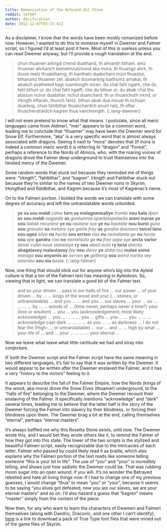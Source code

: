 ```yaml
---
title: Romanization of the Nchuand-Zel Stone
reddit: 14f98f
author: dbcification
date: 2012-12-07T03:15:41Z
---
```


As a disclaimer, I know that the words have been mostly romanized before now.
However, I wanted to do this to immerse myself in Dwemer and Falmer script, so I
figured I’d at least post it here. Most of this is useless unless you can read
Dwemer anyway, but I’ll provide a *rough* translation at the end.

> chun thuamer arkngd chend duathand, th ahvardn btham. amz thuamer ahrkanch
> kemelmzulchond aka mora, th thuangz ahrk, th duum melz thuabtharng, th
> kanthaln duabcharn mzin thuastur, btharumz thuamer zel. abakch duumarkng
> tuathumz amakai, th abakch avatheled kagr tuamkingth mzan. du chal fahl ngark,
> che du fahl bthun ur. du chal fahl ngalft, che du bthun ur. du abak chal thu
> abazun nchur duabthar, nchul duanchard. th ur thuanchuth irknd, ur irkngth
> eftardn, thunch fahlz. bthun abak dua mzual th nchuan duarkng, chun fahlbthar
> thuanchardch anum ralz, th eftar thuachendraldch kagren thua vanchningth.
{:.lang-dwemer}

I will not even pretend to know what that means. I postulate, since all meric
languages came from Aldmeri, “mer” appears to be a common word, leading me to
conclude that “thuamer” may have been the Dwemer word for Snow Elf. Furthermore,
“aka” is a very specific word that is almost always associated with dragons.
Seeing it next to “mora” denotes that (if mora is indeed a common meric word) it
is referring to “dragon” and “Forest”, perhaps a reference to the Nords of
Atmora, who, with the roaring voices of dragons drove the Falmer deep
underground to trust themselves into the twisted mercy of the Dwemer.

Some random words that stuck out because they reminded me of things were:
“irkngth”, “fahlbthar”, and “kagren”. Irkngth and Fahlbthar stuck out because
they’re similar to the names of two Dwemer ruins in Skyrim, Irkingthad and
Raldbthar, and Kagren because it’s most of Kagrenac’s name.

On to the Falmeri portion. I bolded the words we can translate with some degree
of accuracy and left the untranslatable words unbolded.

> **ye sa sou meldi** *calne* **tarn va molagnensaliye** *trumbi* **nou bala**
> *ilpen* **av sou meldi** *nagaiale* **as** *guntumnia spantelepelaelia*
> **arani morae ye sou** *liebali racurane* **ye nu** *rautane sye* **ye nu**
> *hautalle* **nou buroi** *gune* **sou** *gravuloi* **sa** *metane sye garlis*
> *frey* **as** *gondra doemera* **tarcel lane sou agea** *silya* **nu** *hecta*
> **sou arcten** *rias* **nu** *nemalanta ge* **nu** *hecta* **sou** *epe*
> **gandra** *rias* **ne** *nemelauta ge* **nu** *frey sepe sye* **arcta**
> **varlor** *denai cullei noue staneiaye* **ry sou** *alasil auta* **ry loria**
> *shenta* **abagaiavoy malautavoy** *fey* **nou** *darre* **ye** *alata rou*
> **malae asma** *maraga* **sou anyamis av** *serven* **ye** *getheng* **sou**
> *wend riarilia vey emeratu* **sou oia** *besia.*
{:.lang-falmer}

Now, one thing that should stick out for anyone who’s big into the Ayleid
culture is that a *ton* of the Falmeri text has meaning in Ayleidoon. So,
viewing that in light, we can translate a good bit of the Falmer text.

> and so your driven … pass in our halls of fire … our power … of your driven
> … by … … kings of the wood and your (…-stones, or untranslatable) … and you …
> … and you … our slaves … your … so … … … … by … … woods of … (time-never,
> perhaps never a time?) your (lore or wisdom) … you … you (acknowledgement,
> most likely acknowledge) … you … … … … you … gifts … you … … you … … …
> acknowledge cast-dark … … … … as you … … as darkness … I do not fear the
> (High-…, or untranslatable) … our … and … … high by what … your life of … and
> … your … … … … your eternal …

Now we leave what leave what little certitude we had and stray into conjecture.

IF both the Dwemer script and the Falmer script have the same meaning in two
different languages, it’s fair to say that it was written by the Dwemer. It
would appear to be written after the Dwemer enslaved the Falmer, and it has a
very “history to the victors” feeling to it.

It appears to describe the fall of the Falmer Empire, how the Nords (kings of
the wood, aka-mora) drove the Snow Elves (thuamer) underground, to the “halls of
fire” belonging to the Dwemer, where the Dwemer recount their enslaving of the
Falmer. It specifically mentions “acknowledge” and “dark” several times, leading
me to believe that the latter half is the story of the Dwemer forcing the Falmer
into slavery by their blindness, or forcing their blindness upon them. The
Dwemer brag a bit at the end, calling themselves “eternal”, perhaps “eternal
masters”.

It’s always baffled me why this Rosetta Stone exists, until now. The Dwemer
wrote this, and I would bet they wrote others like it, to remind the Falmer of
how they got into this state. The lower of the two scripts is the stylized and
beautiful Falmeri script, easily recognizable due to the intricacies of each
letter. Falmer who passed by could likely read it as braille, which also
explains why the Falmeri portion of the text reads like someone telling someone
“this is your lot in life”. The use of “you” and “your” is incredibly telling,
and shows just how sadistic the Dwemer could be. That was rubbing moon sugar
into an open wound, if you will. It’s no wonder the Betrayed rebelled and hate
all living things now. If I had to change one of my previous guesses, I would
change “thua” to mean “you” or “your”, because it seems to be saying “you elves
got defeated, now you are our slaves, we are your eternal masters” and so on.
I’d also hazard a guess that “kagren” means “master” simply from the context of
the piece.

Now then, for any who want to learn the characters of Dwemeri and Falmeri
themselves (along with Daedric, Draconic, and one other I can’t identify),
[here][0] is a link to download a pack of True Type font files that were mined
out of the game files of Skyrim.

[0]: https://www.mediafire.com/?wadg7ddzd412pmd
